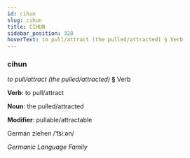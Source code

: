 ```yaml
---
id: cihun
slug: cihun
title: CİHUN
sidebar_position: 328
hoverText: to pull/attract (the pulled/attracted) § Verb
---
```


### cihun

*to pull/attract (the pulled/attracted)* **§** Verb

**Verb**: to pull/attract

**Noun**: the pulled/attracted

**Modifier**: pullable/attractable

German ziehen /ˈt͡siːən/

*Germanic Language Family*